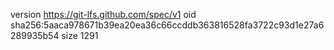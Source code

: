 version https://git-lfs.github.com/spec/v1
oid sha256:5aaca978671b39ea20ea36c66ccddb363816528fa3722c93d1e27a6289935b54
size 1291
